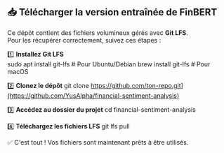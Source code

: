 ## 📥 Télécharger la version entraînée de FinBERT

Ce dépôt contient des fichiers volumineux gérés avec **Git LFS**.  
Pour les récupérer correctement, suivez ces étapes :

1️⃣ **Installez Git LFS**  
   sudo apt install git-lfs  # Pour Ubuntu/Debian
   brew install git-lfs       # Pour macOS

2️⃣ **Clonez le dépôt** 
git clone https://github.com/ton-repo.git](https://github.com/YusAlpha/financial-sentiment-analysis)

3️⃣ **Accédez au dossier du projet** 
cd financial-sentiment-analysis

4️⃣ **Téléchargez les fichiers LFS** 
git lfs pull

✅ C'est tout ! Vos fichiers sont maintenant prêts à être utilisés.
